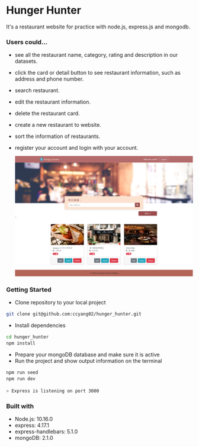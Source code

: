 # Hunger Hunter

It's a restaurant website for practice with node.js, express.js and mongodb.

### Users could...

- see all the restaurant name, category, rating and description in our datasets.

- click the card or detail button to see restaurant information, such as address and phone number.

- search restaurant.

- edit the restaurant information.

- delete the restaurant card.

- create a new restaurant to website.

- sort the information of restaurants.

- register your account and login with your account.

  ![webpages](./public/images/capweb_v4.png)

### Getting Started

- Clone repository to your local project

```bash
git clone git@github.com:ccyang02/hunger_hunter.git
```

- Install dependencies

```bash
cd hunger_hunter
npm install
```

- Prepare your mongoDB database and make sure it is active
- Run the project and show output information on the terminal

```bash
npm run seed
npm run dev

> Express is listening on port 3000
```

### Built with

- Node.js: 10.16.0
- express: 4.17.1
- express-handlebars: 5.1.0
- mongoDB: 2.1.0